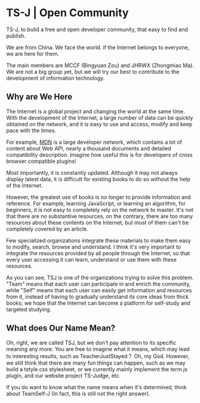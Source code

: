 # TS-J | Open Community
TS-J, to bulid a free and open developer community, that easy to find and publish.

We are from China. We face the world. if the Internet belongs to everyone, we are here for them.

The main members are MCCF (Bingyuan Zou) and JHRWX (Zhongmiao Ma). We are not a big group yet, but we will try our best to contribute to the development of information technology.

## Why are We Here
The Internet is a global project and changing the world at the same time. With the development of the Internet, a large number of data can be quickly obtained on the network, and it is easy to use and access, modify and keep pace with the times.

For example, [MDN](https://developer.mozilla.org/) is a large developer network, which contains a lot of content about Web API, nearly a thousand documents and detailed compatibility description. Imagine how useful this is for developers of cross browser compatible plugins!

Most importantly, it is constantly updated. Although it may not always display latest data, it is difficult for existing books to do so without the help of the Internet.

However, the greatest use of books is no longer to provide information and reference. For example, learning JavaScript, or learning an algorithm, for beginners, it is not easy to completely rely on the network to master. It's not that there are no substantive resources, on the contrary, there are too many resources about these contents on the Internet, but most of them can't be completely covered by an article.

Few specialized organizations integrate these materials to make them easy to modify, search, browse and understand. I think it's very important to integrate the resources provided by all people through the Internet, so that every user accessing it can learn, understand or use them with these resources.

As you can see, TSJ is one of the organizations trying to solve this problem. "Team" means that each user can participate in and enrich the community, while "Self" means that each user can easily get information and resources from it, instead of having to gradually understand its core ideas from thick books; we hope that the Internet can become a platform for self-study and targeted studying.

## What does Our Name Mean?
Oh, right, we are called TSJ, but we don't pay attention to its specific meaning any more. You are free to imagine what it means, which may lead to interesting results, such as TeacherJustStayed？ Oh, my God. However, we still think that there are many fun things can happen, such as we may build a tstyle.css stylesheet, or we currently mainly implement the term.js plugin, and our website project TS-Judge, etc.

If you do want to know what the name means when it's determined, think about TeamSelf-J (In fact, this is still not the right answer).
